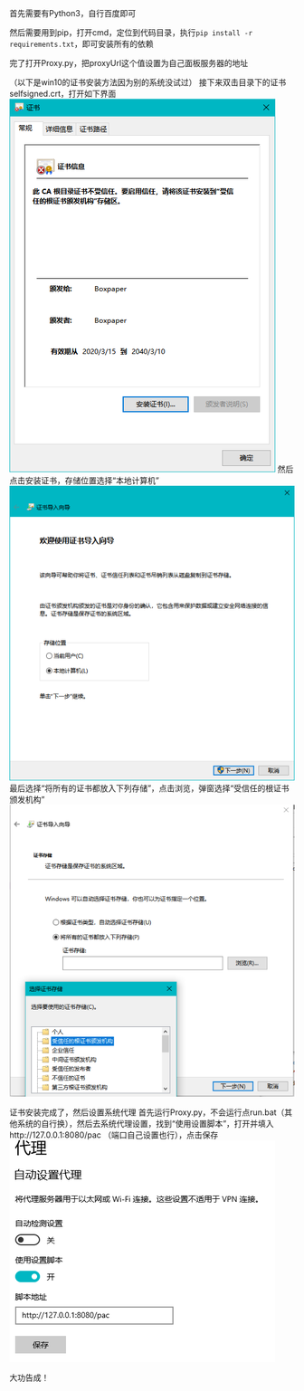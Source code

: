 首先需要有Python3，自行百度即可

然后需要用到pip，打开cmd，定位到代码目录，执行`pip install -r requirements.txt`，即可安装所有的依赖

完了打开Proxy.py，把proxyUrl这个值设置为自己面板服务器的地址

（以下是win10的证书安装方法因为别的系统没试过）
接下来双击目录下的证书selfsigned.crt，打开如下界面
![cert1](./screenshot/cert1.png)
然后点击安装证书，存储位置选择“本地计算机”
![cert2](./screenshot/cert2.png)
最后选择“将所有的证书都放入下列存储”，点击浏览，弹窗选择“受信任的根证书颁发机构”
![cert3](./screenshot/cert3.png)

证书安装完成了，然后设置系统代理
首先运行Proxy.py，不会运行点run.bat（其他系统的自行换），然后去系统代理设置，找到“使用设置脚本”，打开并填入http://127.0.0.1:8080/pac
（端口自己设置也行），点击保存
![setproxy](./screenshot/setproxy.png)

大功告成！

